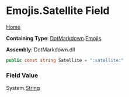 # Emojis\.Satellite Field

[Home](../../../README.md)

**Containing Type**: [DotMarkdown](../../README.md)\.[Emojis](../README.md)

**Assembly**: DotMarkdown\.dll

```csharp
public const string Satellite = ":satellite:"
```

### Field Value

System\.[String](https://docs.microsoft.com/en-us/dotnet/api/system.string)